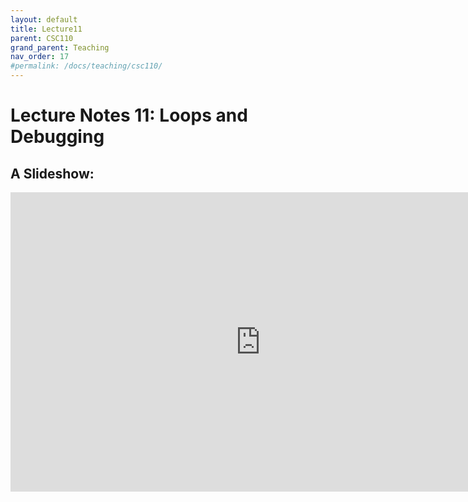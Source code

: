 ```yaml
---
layout: default
title: Lecture11
parent: CSC110
grand_parent: Teaching
nav_order: 17
#permalink: /docs/teaching/csc110/
---  
```

  

Lecture Notes 11: Loops and Debugging
===========================================



A Slideshow:
---------------

<iframe src="https://docs.google.com/presentation/d/e/2PACX-1vTrh671gR5nGu9ErsRXDD5RvptzGwNjwLvz1Vi943t2nLuVrkeaRxpvKvp-VRoKzgW_BQ9I1ivROerV/embed?start=false&loop=false&delayms=60000" frameborder="0" width="800" height="479" allowfullscreen="true" mozallowfullscreen="true" webkitallowfullscreen="true"></iframe>

